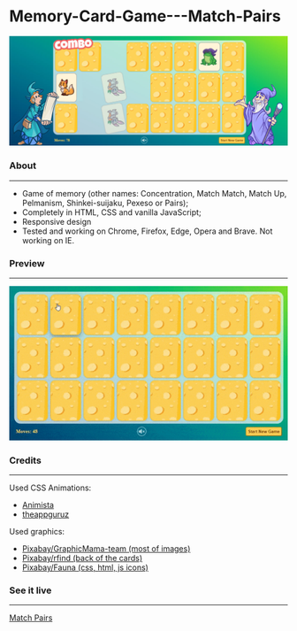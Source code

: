 # Memory-Card-Game---Match-Pairs

![](readme/screen.jpg)

### About
-------------
- Game of memory (other names: Concentration, Match Match, Match Up, Pelmanism, Shinkei-suijaku, Pexeso or Pairs);
- Completely in HTML, CSS and vanilla JavaScript;
- Responsive design
- Tested and working on Chrome, Firefox, Edge, Opera and Brave. Not working on IE.

### Preview
-------------
![](readme/preview.gif)

### Credits
-------------
Used CSS Animations:
- [Animista](https://animista.net/)
- [theappguruz](https://www.theappguruz.com/tag-tools/web/CSSAnimations/) 

Used graphics:
- [Pixabay/GraphicMama-team (most of images)](https://pixabay.com/users/graphicmama-team-2641041/)
- [Pixabay/rfind (back of the cards)](https://pixabay.com/vectors/cheese-cheezy-charcuterie-5202701/)
- [Pixabay/Fauna (css, html, js icons)](https://pixabay.com/illustrations/wordpress-joomla-drupal-bootstrap-3288420/)


### See it live
-------------
[Match Pairs](https://match-pairs.000webhostapp.com/)
